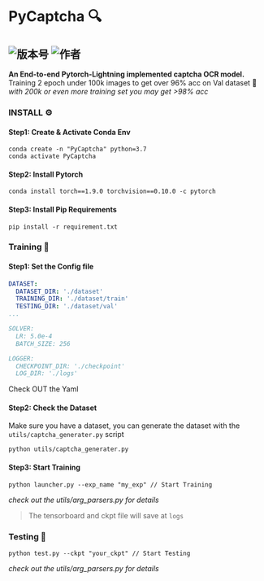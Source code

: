 # PyCaptcha 🔍
![版本号](https://img.shields.io/badge/Version-Beta--0.0.1-blue) ![作者](https://img.shields.io/badge/Author-Xzy-orange)  
---

**An End-to-end Pytorch-Lightning implemented captcha OCR model.**  
Training 2 epoch under 100k images to get over 96% acc on Val dataset 🤩
*with 200k or even more training set you may get >98% acc*

### INSTALL ⚙️
#### Step1: Create & Activate Conda Env
```shell
conda create -n "PyCaptcha" python=3.7
conda activate PyCaptcha
```

#### Step2: Install Pytorch 
```shell
conda install torch==1.9.0 torchvision==0.10.0 -c pytorch
```

#### Step3: Install Pip Requirements 
```shell
pip install -r requirement.txt
```

### Training 🚀
#### Step1: Set the Config file
```yaml
DATASET:
  DATASET_DIR: './dataset'
  TRAINING_DIR: './dataset/train'
  TESTING_DIR: './dataset/val'
...

SOLVER:
  LR: 5.0e-4
  BATCH_SIZE: 256

LOGGER:
  CHECKPOINT_DIR: './checkpoint'
  LOG_DIR: './logs'
```

Check OUT the Yaml

#### Step2: Check the Dataset
Make sure you have a dataset, you can generate the dataset with the ```utils/captcha_generater.py``` script
```shell
python utils/captcha_generater.py
```

#### Step3: Start Training
```shell
python launcher.py --exp_name "my_exp" // Start Training
```
*check out the utils/arg_parsers.py for details*

> The tensorboard and ckpt file will save at ```logs```

### Testing 📝
```shell
python test.py --ckpt "your_ckpt" // Start Testing
```
*check out the utils/arg_parsers.py for details*